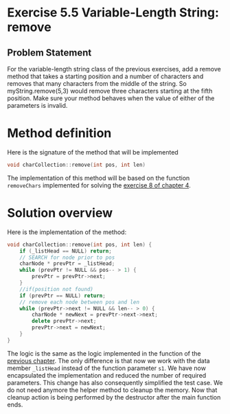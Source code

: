 # Exercise 5.5 Variable-Length String: remove

## Problem Statement

For the variable-length string class of the previous exercises, add a remove
method that takes a starting position and a number of characters and removes
that many characters from the middle of the string. So myString.remove(5,3)
would remove three characters starting at the fifth position. Make sure your
method behaves when the value of either of the parameters is invalid.

# Method definition

Here is the signature of the method that will be implemented

```cpp
void charCollection::remove(int pos, int len)
```

The implementation of this method will be based on the function `removeChars`
implemented for solving the [exercise 8 of chapter 4][4-8].

# Solution overview

Here is the implementation of the method:
```cpp
void charCollection::remove(int pos, int len) {
	if (_listHead == NULL) return;
	// SEARCH for node prior to pos
    charNode * prevPtr = _listHead;
    while (prevPtr != NULL && pos-- > 1) {
        prevPtr = prevPtr->next;
    }
	//if(position not found)
	if (prevPtr == NULL) return;
	// remove each node between pos and len
	while (prevPtr->next != NULL && len-- > 0) {
        charNode * newNext = prevPtr->next->next;
		delete prevPtr->next;
		prevPtr->next = newNext;
    }
}
```

The logic is the same as the logic implemented in the function of the
[previous chapter][4-8]. The only difference is that now we work with
the data member `_listHead` instead of the function parameter `s1`.
We have now encapsulated the implementation and reduced the number of required
parameters. This change has also consequently simplified the test case. We do
not need anymore the helper method to cleanup the memory. Now that cleanup
action is being performed by the destructor after the main function ends.

<!--Links-->
[4-8]:(https://github.com/SanzCeb/think-like-a-programmer/blob/main/exercises/ch04/08/README.md)